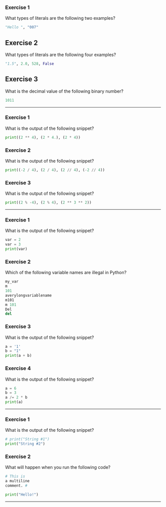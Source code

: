 ### Exercise 1
What types of literals are the following two examples?
```python
"Hello ", "007"
```

## Exercise 2
What types of literals are the following four examples?
```python
"1.5", 2.0, 528, False
```

## Exercise 3
What is the decimal value of the following binary number?
```python
1011
```
***
### Exercise 1
What is the output of the following snippet?
```python
print((2 ** 4), (2 * 4.), (2 * 4))
```

### Exercise 2
What is the output of the following snippet?
```python
print((-2 / 4), (2 / 4), (2 // 4), (-2 // 4))
```

### Exercise 3
What is the output of the following snippet?
```python
print((2 % -4), (2 % 4), (2 ** 3 ** 2))
```
***
### Exercise 1
What is the output of the following snippet?
```python
var = 2
var = 3
print(var)

```
### Exercise 2
Which of the following variable names are illegal in Python?
```python
my_var
m
101
averylongvariablename
m101
m 101
Del
del
```
### Exercise 3
What is the output of the following snippet?
```python
a = '1'
b = "1"
print(a + b)
```
### Exercise 4
What is the output of the following snippet?
```python
a = 6
b = 3
a /= 2 * b
print(a)
```
***
### Exercise 1
What is the output of the following snippet?
```python
# print("String #1")
print("String #2")
```
### Exercise 2
What will happen when you run the following code?
```python
# This is
a multiline
comment. #

print("Hello!")
```
***